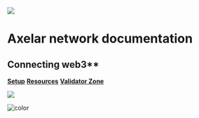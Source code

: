 <img src="_media/axelar-rotating-logo.gif">

# Axelar network documentation

## Connecting web3**

[**Setup**](/parent-pages/setup.md)
[**Resources**](/parent-pages/resources.md)
[**Validator Zone**](/parent-pages/validators.md)

![](_media/Axelar-background.jpeg)

![color](#ffffff)